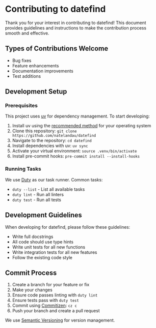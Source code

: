 # Contributing to datefind

Thank you for your interest in contributing to datefind! This document provides guidelines and instructions to make the contribution process smooth and effective.

## Types of Contributions Welcome

-   Bug fixes
-   Feature enhancements
-   Documentation improvements
-   Test additions

## Development Setup

### Prerequisites

This project uses [uv](https://docs.astral.sh/uv/) for dependency management. To start developing:

1. Install uv using the [recommended method](https://docs.astral.sh/uv/installation/) for your operating system
2. Clone this repository: `git clone https://github.com/natelandau/datefind`
3. Navigate to the repository: `cd datefind`
4. Install dependencies with uv: `uv sync`
5. Activate your virtual environment: `source .venv/bin/activate`
6. Install pre-commit hooks: `pre-commit install --install-hooks`

### Running Tasks

We use [Duty](https://pawamoy.github.io/duty/) as our task runner. Common tasks:

-   `duty --list` - List all available tasks
-   `duty lint` - Run all linters
-   `duty test` - Run all tests

## Development Guidelines

When developing for datefind, please follow these guidelines:

-   Write full docstrings
-   All code should use type hints
-   Write unit tests for all new functions
-   Write integration tests for all new features
-   Follow the existing code style

## Commit Process

1. Create a branch for your feature or fix
2. Make your changes
3. Ensure code passes linting with `duty lint`
4. Ensure tests pass with `duty test`
5. Commit using [Commitizen](https://github.com/commitizen-tools/commitizen): `cz c`
6. Push your branch and create a pull request

We use [Semantic Versioning](https://semver.org/) for version management.
